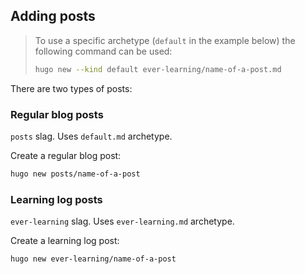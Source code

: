 ## Adding posts

> To use a specific archetype (`default` in the example below) the following command can be used:
>
> ```sh
> hugo new --kind default ever-learning/name-of-a-post.md
> ```



There are two types of posts:

### Regular blog posts

`posts` slag. Uses `default.md` archetype. 

Create a regular blog post:

```sh
hugo new posts/name-of-a-post
```



### Learning log posts

`ever-learning` slag. Uses `ever-learning.md` archetype.

Create a learning log post:

```sh
hugo new ever-learning/name-of-a-post
```



